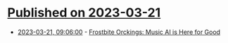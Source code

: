 # [Published on 2023-03-21](index.md)

* [2023-03-21, 09:06:00](https://soylentnews.org/article.pl?sid=23/03/20/1156208&from=rss) - [Frostbite Orckings: Music AI is Here for Good](https://soylentnews.org/article.pl?sid=23/03/20/1156208&from=rss)
